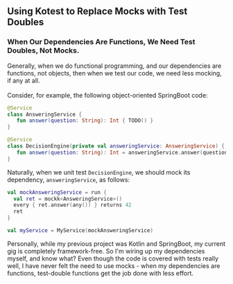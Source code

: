 ## Using Kotest to Replace Mocks with Test Doubles

### When Our Dependencies Are Functions, We Need Test Doubles, Not Mocks.

Generally, when we do functional programming, and our dependencies are functions, not objects, then when we test our code, we need less mocking, if any at all.
<br/>
<br/>
Consider, for example, the following object-oriented SpringBoot code:

```kotlin
@Service
class AnsweringService {
   fun answer(question: String): Int { TODO() }
}

@Service
class DecisionEngine(private val answeringService: AnsweringService) {
   fun answer(question: String): Int = answeringService.answer(question)
}
```

Naturally, when we unit test `DecisionEngine`, we should mock its dependency, `answeringService`, as follows:

```kotlin
val mockAnsweringService = run {
  val ret = mockk<AnsweringService>()
  every { ret.answer(any()) } returns 42
  ret
}

val myService = MyService(mockAnsweringService)
```
Personally, while my previous project was Kotlin and SpringBoot, my current gig is completely framework-free. So I'm wiring up my dependencies myself, and know what? Even though the code is covered with tests really well, I have never felt the need to use mocks - when my dependencies are functions, test-double functions get the job done with less effort.
<br/>
<br/>
 
